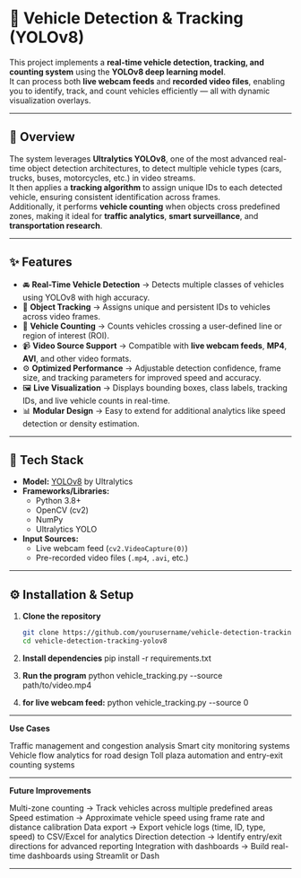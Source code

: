 # 🚗 Vehicle Detection & Tracking (YOLOv8)

This project implements a **real-time vehicle detection, tracking, and counting system** using the **YOLOv8 deep learning model**.  
It can process both **live webcam feeds** and **recorded video files**, enabling you to identify, track, and count vehicles efficiently — all with dynamic visualization overlays.

---

## 🧠 Overview

The system leverages **Ultralytics YOLOv8**, one of the most advanced real-time object detection architectures, to detect multiple vehicle types (cars, trucks, buses, motorcycles, etc.) in video streams.  
It then applies a **tracking algorithm** to assign unique IDs to each detected vehicle, ensuring consistent identification across frames.  
Additionally, it performs **vehicle counting** when objects cross predefined zones, making it ideal for **traffic analytics**, **smart surveillance**, and **transportation research**.

---

## ✨ Features

- 🚘 **Real-Time Vehicle Detection** → Detects multiple classes of vehicles using YOLOv8 with high accuracy.  
- 🎯 **Object Tracking** → Assigns unique and persistent IDs to vehicles across video frames.  
- 🔢 **Vehicle Counting** → Counts vehicles crossing a user-defined line or region of interest (ROI).  
- 📹 **Video Source Support** → Compatible with **live webcam feeds**, **MP4**, **AVI**, and other video formats.  
- ⚙️ **Optimized Performance** → Adjustable detection confidence, frame size, and tracking parameters for improved speed and accuracy.  
- 🖼️ **Live Visualization** → Displays bounding boxes, class labels, tracking IDs, and live vehicle counts in real-time.  
- 📊 **Modular Design** → Easy to extend for additional analytics like speed detection or density estimation.  

---

## 🧰 Tech Stack

- **Model:** [YOLOv8](https://github.com/ultralytics/ultralytics) by Ultralytics  
- **Frameworks/Libraries:**  
  - Python 3.8+  
  - OpenCV (cv2)  
  - NumPy  
  - Ultralytics YOLO  
- **Input Sources:**  
  - Live webcam feed (`cv2.VideoCapture(0)`)  
  - Pre-recorded video files (`.mp4`, `.avi`, etc.)  

---

## ⚙️ Installation & Setup

1. **Clone the repository**
   ```bash
   git clone https://github.com/yourusername/vehicle-detection-tracking-yolov8.git
   cd vehicle-detection-tracking-yolov8
   
2. **Install dependencies**
pip install -r requirements.txt

3. **Run the program**
   python vehicle_tracking.py --source path/to/video.mp4
4.  **for live webcam feed:**
    python vehicle_tracking.py --source 0
---
**Use Cases**

Traffic management and congestion analysis
Smart city monitoring systems
Vehicle flow analytics for road design
Toll plaza automation and entry-exit counting systems

---

**Future Improvements**

 Multi-zone counting → Track vehicles across multiple predefined areas
 Speed estimation → Approximate vehicle speed using frame rate and distance calibration
 Data export → Export vehicle logs (time, ID, type, speed) to CSV/Excel for analytics
 Direction detection → Identify entry/exit directions for advanced reporting
 Integration with dashboards → Build real-time dashboards using Streamlit or Dash

 ---





